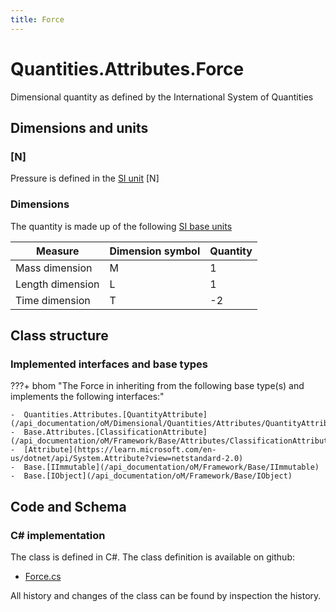 ```yaml
---
title: Force
---
```


# Quantities.Attributes.Force

Dimensional quantity as defined by the International System of Quantities

## Dimensions and units

### [N]

Pressure is defined in the [SI unit](https://bhom.xyz/documentation/BHoM_oM/BHoM-Units-conventions/) [N]

### Dimensions

The quantity is made up of the following [SI base units](https://en.wikipedia.org/wiki/SI_base_unit)

| Measure        | Dimension symbol | Quantity |
|------------------|--------|----------|
| Mass dimension |  M  |1  |
| Length dimension |  L  |1  |
| Time dimension |  T  |-2  |


## Class structure

### Implemented interfaces and base types

???+ bhom "The Force in inheriting from the following base type(s) and implements the following interfaces:"

    -  Quantities.Attributes.[QuantityAttribute](/api_documentation/oM/Dimensional/Quantities/Attributes/QuantityAttribute)
    -  Base.Attributes.[ClassificationAttribute](/api_documentation/oM/Framework/Base/Attributes/ClassificationAttribute)
    -  [Attribute](https://learn.microsoft.com/en-us/dotnet/api/System.Attribute?view=netstandard-2.0)
    -  Base.[IImmutable](/api_documentation/oM/Framework/Base/IImmutable)
    -  Base.[IObject](/api_documentation/oM/Framework/Base/IObject)




## Code and Schema

### C# implementation

The class is defined in C#. The class definition is available on github:

- [Force.cs](https://github.com/BHoM/BHoM/blob/develop/Quantities_oM/Attributes\Force.cs)

All history and changes of the class can be found by inspection the history.
